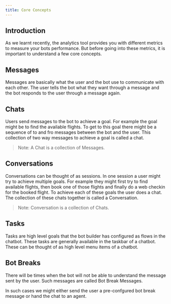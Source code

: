 ```yaml
---
title: Core Concepts
---
```


## Introduction
As we learnt recently, the analytics tool provides you with different metrics to measure your bots performance. But before going into these metrics, it is important to understand a few core concepts.

## Messages
Messages are basically what the user and the bot use to communicate with each other. The user tells the bot what they want through a message and the bot responds to the user through a message again.

## Chats
Users send messages to the bot to achieve a goal. For example the goal might be to find the available flights. To get to this goal there might be a sequence of to and fro messages between the bot and the user. This collection of two way messages to achieve a goal is called a chat.

> Note: A Chat is a collection of Messages.

## Conversations
Conversations can be thought of as sessions. In one session a user might try to achieve multiple goals. For example they might first try to find available flights, then book one of those flights and finally do a web checkin for the booked flight. To achieve each of these goals the user does a chat. The collection of these chats together is called a Conversation.

> Note: Conversation is a collection of Chats.

## Tasks
Tasks are high level goals that the bot builder has configured as flows in the chatbot. These tasks are generally available in the taskbar of a chatbot. These can be thought of as high level menu items of a chatbot.

## Bot Breaks
There will be times when the bot will not be able to understand the message sent by the user. Such messages are called Bot Break Messages.

In such cases we might either send the user a pre-confgured bot break message or hand the chat to an agent.